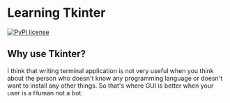 # Learning Tkinter
[![PyPI license](https://img.shields.io/pypi/l/ansicolortags.svg)](https://github.com/amitdev101/learning-tkinter)

## Why use Tkinter?

I think that writing terminal application is not very useful when you think about the person who doesn't know any programming language or doesn't want to install any other things. So that's where GUI is better when your user is a Human not a bot.

